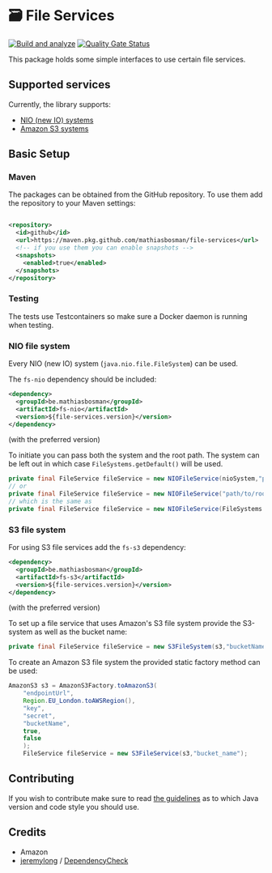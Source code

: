 # 🗃️ File Services

[![Build and analyze](https://github.com/mathiasbosman/file-services/actions/workflows/build.yml/badge.svg)](https://github.com/mathiasbosman/file-services/actions/workflows/build.yml)
[![Quality Gate Status](https://sonarcloud.io/api/project_badges/measure?project=mathiasbosman_file-services&metric=alert_status)](https://sonarcloud.io/summary/new_code?id=mathiasbosman_file-services)

This package holds some simple interfaces to use certain file services.

## Supported services

Currently, the library supports:

- [NIO (new IO) systems](#NIO-file-system)
- [Amazon S3 systems](#S3-file-system)

## Basic Setup

### Maven

The packages can be obtained from the GitHub repository. To use them add the repository to your
Maven settings:

```xml

<repository>
  <id>github</id>
  <url>https://maven.pkg.github.com/mathiasbosman/file-services</url>
  <!-- if you use them you can enable snapshots -->
  <snapshots>
    <enabled>true</enabled>
  </snapshots>
</repository>
```

### Testing

The tests use Testcontainers so make sure a Docker daemon is running when testing.

### NIO file system

Every NIO (new IO) system (`java.nio.file.FileSystem`) can be used.

The `fs-nio` dependency should be included:

```xml
<dependency>
  <groupId>be.mathiasbosman</groupId>
  <artifactId>fs-nio</artifactId>
  <version>${file-services.version}</version>
</dependency>
```

(with the preferred version)

To initiate you can pass both the system and the root path. The system can be left out in which
case `FileSystems.getDefault()` will be used.

```java
private final FileService fileService = new NIOFileService(nioSystem,"path/to/root");
// or
private final FileService fileService = new NIOFileService("path/to/root");
// which is the same as
private final FileService fileService = new NIOFileService(FileSystems.getDefault(),"path/to/root");
```

### S3 file system

For using S3 file services add the `fs-s3` dependency:

```xml
<dependency>
  <groupId>be.mathiasbosman</groupId>
  <artifactId>fs-s3</artifactId>
  <version>${file-services.version}</version>
</dependency>
```

(with the preferred version)

To set up a file service that uses Amazon's S3 file system provide the S3-system as well as the
bucket name:

```java
private final FileService fileService = new S3FileSystem(s3,"bucketName");
```

To create an Amazon S3 file system the provided static factory method can be used:

```java
AmazonS3 s3 = AmazonS3Factory.toAmazonS3(
    "endpointUrl",
    Region.EU_London.toAWSRegion(),
    "key",
    "secret",
    "bucketName",
    true,
    false
    );
    FileService fileService = new S3FileService(s3,"bucket_name");
```

## Contributing

If you wish to contribute make sure to read [the guidelines](CONTRIBUTING.md) as to which Java
version and code style you should use.

## Credits

* Amazon
* [jeremylong](https://github.com/jeremylong)
  / [DependencyCheck](https://github.com/jeremylong/DependencyCheck)